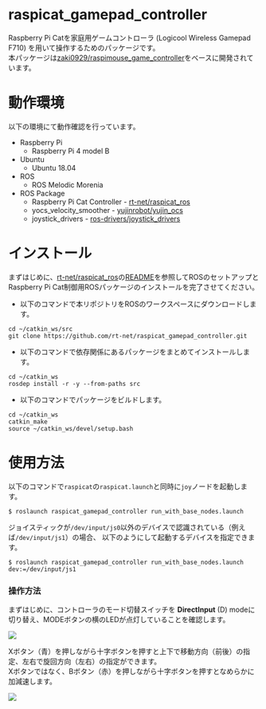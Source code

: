 # raspicat_gamepad_controller

Raspberry Pi Catを家庭用ゲームコントローラ (Logicool Wireless Gamepad F710) を用いて操作するためのパッケージです。  
本パッケージは[zaki0929/raspimouse_game_controller](https://github.com/zaki0929/raspimouse_game_controller)をベースに開発されています。

# 動作環境

以下の環境にて動作確認を行っています。

* Raspberry Pi
  * Raspberry Pi 4 model B
* Ubuntu
  * Ubuntu 18.04
* ROS
  * ROS Melodic Morenia
* ROS Package
  * Raspberry Pi Cat Controller - [rt-net/raspicat_ros](https://github.com/rt-net/raspicat_ros)
  * yocs_velocity_smoother - [yujinrobot/yujin_ocs](https://github.com/yujinrobot/yujin_ocs)
  * joystick_drivers - [ros-drivers/joystick_drivers](https://github.com/ros-drivers/joystick_drivers)

# インストール

まずはじめに、[rt-net/raspicat_ros](https://github.com/rt-net/raspicat_ros)の[README](https://github.com/rt-net/raspicat_ros/blob/kinetic-devel/README.md)を参照してROSのセットアップとRaspberry Pi Cat制御用ROSパッケージのインストールを完了させてください。

* 以下のコマンドで本リポジトリをROSのワークスペースにダウンロードします。

```
cd ~/catkin_ws/src
git clone https://github.com/rt-net/raspicat_gamepad_controller.git
```

* 以下のコマンドで依存関係にあるパッケージをまとめてインストールします。

```
cd ~/catkin_ws
rosdep install -r -y --from-paths src
```

* 以下のコマンドでパッケージをビルドします。

```
cd ~/catkin_ws
catkin_make
source ~/catkin_ws/devel/setup.bash
```

# 使用方法

以下のコマンドで`raspicat`の`raspicat.launch`と同時に`joy`ノードを起動します。
```
$ roslaunch raspicat_gamepad_controller run_with_base_nodes.launch
```

ジョイスティックが`/dev/input/js0`以外のデバイスで認識されている（例えば`/dev/input/js1`）の場合、
以下のようにして起動するデバイスを指定できます。
```
$ roslaunch raspicat_gamepad_controller run_with_base_nodes.launch dev:=/dev/input/js1
```

### 操作方法

まずはじめに、コントローラのモード切替スイッチを __DirectInput__ (D) modeに切り替え、MODEボタンの横のLEDが点灯していることを確認します。

![](./docs/images/controller_front.jpg)

Xボタン（青）を押しながら十字ボタンを押すと上下で移動方向（前後）の指定、左右で旋回方向（左右）の指定ができます。  
Xボタンではなく、Bボタン（赤）を押しながら十字ボタンを押すとなめらかに加減速します。

![](./docs/images/controller_top.jpg)

